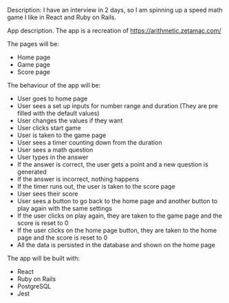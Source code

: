 Description:
I have an interview in 2 days, so I am spinning up a speed math game I like in React and Ruby on Rails.

App description. The app is a recreation of https://arithmetic.zetamac.com/

The pages will be:

-   Home page
-   Game page
-   Score page

The behaviour of the app will be:

-   User goes to home page
-   User sees a set up inputs for number range and duration (They are pre filled with the default values)
-   User changes the values if they want
-   User clicks start game
-   User is taken to the game page
-   User sees a timer counting down from the duration
-   User sees a math question
-   User types in the answer
-   If the answer is correct, the user gets a point and a new question is generated
-   If the answer is incorrect, nothing happens
-   If the timer runs out, the user is taken to the score page
-   User sees their score
-   User sees a button to go back to the home page and another button to play again with the same settings
-   If the user clicks on play again, they are taken to the game page and the score is reset to 0
-   If the user clicks on the home page button, they are taken to the home page and the score is reset to 0
-   All the data is persisted in the database and shown on the home page

The app will be built with:

-   React
-   Ruby on Rails
-   PostgreSQL
-   Jest

